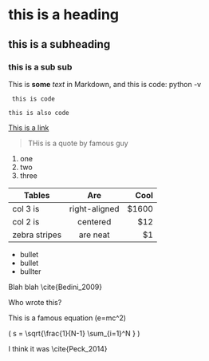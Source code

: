 # this is a heading
## this is a subheading
### this is a sub sub

This is **some** _text_ in Markdown, and this is code: python -v 

     this is code

```this is also code```

[This is a link](http://authorea.com)

>THis is a quote by famous guy

1. one
2. two
3. three


| Tables        | Are           | Cool  |
| ------------- |:-------------:| -----:|
| col 3 is      | right-aligned | $1600 |
| col 2 is      | centered      |   $12 |
| zebra stripes | are neat      |    $1 |


* bullet
* bullet
* bullter


Blah blah \cite{Bedini_2009}

Who wrote this?

This is a famous equation \(e=mc^2\)

\( s = \sqrt{\frac{1}{N-1} \sum_{i=1}^N } \)

I think it was \cite{Peck_2014}